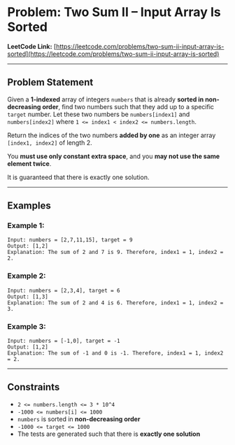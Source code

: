 
#  Problem: Two Sum II – Input Array Is Sorted

**LeetCode Link:**
 [https://leetcode.com/problems/two-sum-ii-input-array-is-sorted](https://leetcode.com/problems/two-sum-ii-input-array-is-sorted)

---

##  Problem Statement

Given a **1-indexed** array of integers `numbers` that is already **sorted in non-decreasing order**, find two numbers such that they add up to a specific `target` number. Let these two numbers be `numbers[index1]` and `numbers[index2]` where `1 <= index1 < index2 <= numbers.length`.

Return the indices of the two numbers **added by one** as an integer array `[index1, index2]` of length 2.

You **must use only constant extra space**, and you **may not use the same element twice**.

It is guaranteed that there is exactly one solution.

---

##  Examples

### Example 1:

```
Input: numbers = [2,7,11,15], target = 9  
Output: [1,2]  
Explanation: The sum of 2 and 7 is 9. Therefore, index1 = 1, index2 = 2.
```

### Example 2:

```
Input: numbers = [2,3,4], target = 6  
Output: [1,3]  
Explanation: The sum of 2 and 4 is 6. Therefore, index1 = 1, index2 = 3.
```

### Example 3:

```
Input: numbers = [-1,0], target = -1  
Output: [1,2]  
Explanation: The sum of -1 and 0 is -1. Therefore, index1 = 1, index2 = 2.
```

---

##  Constraints

* `2 <= numbers.length <= 3 * 10^4`
* `-1000 <= numbers[i] <= 1000`
* `numbers` is sorted in **non-decreasing order**
* `-1000 <= target <= 1000`
* The tests are generated such that there is **exactly one solution**

